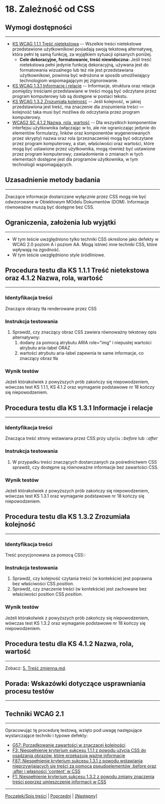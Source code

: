 # 18. Zależność od CSS

## Wymogi dostępności
---------------------
-   [KS WCAG 1.1.1 Treść nietekstowa](http://www.w3.org/TR/UNDERSTANDING-WCAG20/text-equiv-all.html) -- Wszelkie treści nietekstowe przedstawione użytkownikowi posiadają swoją tekstową alternatywę, która pełni tę samą funkcję, za wyjątkiem sytuacji opisanych poniżej.
    -   **Cele dekoracyjne, formatowanie, treść niewidoczna:** Jeśli treść nietekstowa pełni jedynie funkcję dekoracyjną, używana jest do formatowania wizualnego lub też nie jest przedstawiana użytkownikowi, powinna być wdrożona w sposób umożliwiający technologiom wspomagającym jej zignorowanie.
-   [KS WCAG 1.3.1 Informacje i relacje](http://www.w3.org/TR/UNDERSTANDING-WCAG20/content-structure-separation-programmatic.html) -- Informacje, struktura oraz relacje pomiędzy treściami przedstawiane w treści mogą być odczytane przez program komputerowy lub są dostępne w postaci tekstu.
-   [KS WCAG 1.3.2 Zrozumiała kolejność](http://www.w3.org/TR/UNDERSTANDING-WCAG20/content-structure-separation-sequence.html) -- Jeśli kolejność, w jakiej przedstawiona jest treść, ma znaczenie dla zrozumienia treści — kolejność taka musi być możliwa do odczytania przez program komputerowy.
-   [WCAG2 SC 4.1.2 Nazwa, rola, wartość](https://www.w3.org/TR/UNDERSTANDING-WCAG20/ensure-compat-rsv.html) -- Dla wszystkich komponentów interfejsu użytkownika (włączając w to, ale nie ograniczając jedynie do elementów formularzy, linków oraz komponentów wygenerowanych przez skrypty) nazwa oraz rola (przeznaczenie) mogą być odczytane przez program komputerowy, a stan, właściwości oraz wartości, które mogą być ustawione przez użytkownika, mogą również być ustawione przez program komputerowy; zawiadomienie o zmianach w tych elementach dostępne jest dla programów użytkownika, w tym technologii wspomagających.

## Uzasadnienie metody badania
------------------------------
Znaczące informacje dostarczane wyłącznie przez CSS mogą nie być odwzorowane w Obiektowym MOdelu Dokumentów (DOM). Informacje równoważne muszą być dostępne bez CSS.


## Ograniczenia, założenia lub wyjątki
---------------------------------------
-   W tym teście uwzględniono tylko techniki CSS określone jako defekty w WCAG 2.0 poziom A i poziom AA. Mogą istnieć inne techniki CSS, które wpływają na zgodność.
-   W tym teście uwzględniono style śródliniowe.

## Procedura testu dla KS 1.1.1 Treść nietekstowa oraz 4.1.2 Nazwa, rola, wartość
------------------------------------------------------------------------

### Identyfikacja treści
Znaczące obrazy tła renderowane przez CSS

### Instrukcja testowania
1.  Sprawdź, czy znaczący obraz CSS zawiera równoważny tekstowy opis alternatywny:
    1.  dodany za pomocą atrybutu ARIA role="img" i niepustej wartości atrybutu aria-label ORAZ
    2.  wartości atrybutu aria-label zapewnia te same informacje, co znaczący obraz tła

### Wynik testów
Jeżeli którakolwiek z powyższych prób zakończy się niepowodzeniem, wówczas test KS 1.1.1, KS 4.1.2  oraz wymaganie podstawowe nr 18 kończy się niepowodzeniem.

## Procedura testu dla KS 1.3.1 Informacje i relacje
---------------------------------------------------

### Identyfikacja treści
Znacząca treść strony wstawiana przez CSS przy użyciu *::before* lub *::after*

### Instrukcja testowania
1.  W przypadku treści znaczących dostarczanych za pośrednictwem CSS sprawdź, czy dostępne są równoważne informacje bez zawartości CSS.

### Wynik testów
Jeżeli którakolwiek z powyższych prób zakończy się niepowodzeniem, wówczas test KS 1.3.1  oraz wymaganie podstawowe nr 18 kończy się niepowodzeniem.

## Procedura testu dla KS 1.3.2 Zrozumiała kolejność
---------------------------------------------------

### Identyfikacja treści
Treść pozycjonowana za pomocą CSS::

### Instrukcja testowania
1.  Sprawdź, czy kolejność czytania treści (w kontekście) jest poprawna bez właściwości CSS *position*.
2.  Sprawdź, czy znaczenie treści (w kontekście) jest zachowane bez właściwości position CSS *position*.

### Wynik testów
Jeżeli którakolwiek z powyższych prób zakończy się niepowodzeniem, wówczas test KS 1.3.2 oraz wymaganie podstawowe nr 18 kończy się niepowodzeniem.

## Procedura testu dla KS 4.1.2 Nazwa, rola, wartość
-----------------------------------------------
Zobacz: [5. Treść zmienna.md](05TrescZmienna.md).

## Porada: Wskazówki dotyczące usprawniania procesu testów
---------------------------------------------
## Techniki WCAG 2.1
---------------------
Opracowując tę procedurę testową, wzięto pod uwagę następujące wystarczające techniki i typowe defekty:
-   [G57: Porządkowanie zawartości w znaczącej kolejności](https://www.w3.org/TR/WCAG20-TECHS/G57.html)
-   [F3: Niespełnienie kryterium sukcesu 1.1.1 z powodu użycia CSS do osadzania obrazów, które przekazują ważne informacje](https://www.w3.org/TR/WCAG20-TECHS/F3.html)
-   [F87: Niespełnienie kryterium sukcesu 1.3.1 z powodu wstawiania nieprzywijających się treści za pomocą pseudoelementów :before oraz :after i własności 'content' w CSS](https://www.w3.org/TR/WCAG20-TECHS/F87.html)
-   [F1: Niespełnienie kryterium sukcesu 1.3.2 z powodu zmiany znaczenia treści poprzez umieszczenie informacji w CSS](https://www.w3.org/TR/WCAG20-TECHS/F1.html)

----------------------------------------
[Początek/Spis treści](index.md) | [Poprzedni](17MediaZsynchronizowane.md) | [[Następny]](19Ramki.md)
